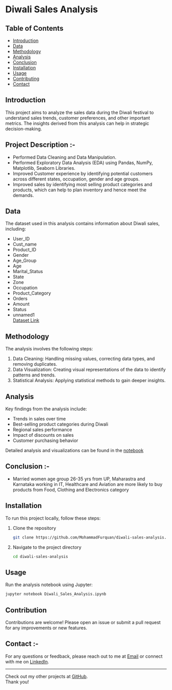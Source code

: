 # Diwali Sales Analysis

## Table of Contents
- [Introduction](#introduction)
- [Data](#data)
- [Methodology](#methodology)
- [Analysis](#analysis)
- [Conclusion](#conclusion)
- [Installation](#installation)
- [Usage](#usage)
- [Contributing](#contributing)
- [Contact](#contact)

## Introduction
This project aims to analyze the sales data during the Diwali festival to understand sales trends, customer preferences, and other important metrics. The insights derived from this analysis can help in strategic decision-making.

## Project Description :-
<ul>
<li>Performed Data Cleaning and Data Manipulation.
<li>Performed Exploratory Data Analysis (EDA) using Pandas, NumPy, Matplotlib, Seaborn Libraries.
<li>Improved Customer experience by identifying potential customers across different states, occupation, gender and age groups.
<li>Improved sales by identifying most selling product categories and products, which can help to plan inventory and hence meet the demands.
</ul>

## Data
The dataset used in this analysis contains information about Diwali sales, including:
- User_ID
- Cust_name
- Product_ID
- Gender
- Age_Group
- Age
- Marital_Status
- State
- Zone
- Occupation
- Product_Category
- Orders
- Amount
- Status
- unnamed1 </br>
[Dataset Link](https://github.com/MohammadFurquan/Diwali_Sales_Analysis/blob/main/Diwali%20Sales%20Data.csv)

## Methodology
The analysis involves the following steps:
1. Data Cleaning: Handling missing values, correcting data types, and removing duplicates.
2. Data Visualization: Creating visual representations of the data to identify patterns and trends.
3. Statistical Analysis: Applying statistical methods to gain deeper insights.

## Analysis
Key findings from the analysis include:
- Trends in sales over time
- Best-selling product categories during Diwali
- Regional sales performance
- Impact of discounts on sales
- Customer purchasing behavior

Detailed analysis and visualizations can be found in the [notebook](https://github.com/MohammadFurquan/Diwali_Sales_Analysis/blob/main/Diwali_Sales_Analysis.ipynb)

## Conclusion :-
<ul>
<li>Married women age group 26-35 yrs from UP, Maharastra and Karnataka working in IT, Healthcare and Aviation are more likely to buy products from Food, Clothing and Electronics category
</ul>


## Installation
To run this project locally, follow these steps:

1. Clone the repository
    ```bash
    git clone https://github.com/MohammadFurquan/diwali-sales-analysis.git
    ```
2. Navigate to the project directory
    ```bash
    cd diwali-sales-analysis
    ```
## Usage
Run the analysis notebook using Jupyter:
```bash
jupyter notebook Diwali_Sales_Analysis.ipynb
```

## Contribution 
Contributions are welcome! Please open an issue or submit a pull request for any improvements or new features.

## Contact :-
For any questions or feedback, please reach out to me at [Email](mailto:mdfurquan313@gmail.com) or connect with me on [LinkedIn](https://www.linkedin.com/in/mohammad-furquan-713561234/).

---

Check out my other projects at [GitHub](https://github.com/MohammadFurquan). </br>
Thank you!
